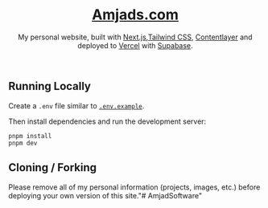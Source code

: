 <div align="center">
    <a href="https://Amjads.com"><h1 align="center">Amjads.com</h1></a>
    
My personal website, built with [Next.js](https://nextjs.org/),[Tailwind CSS](https://tailwindcss.com/), [Contentlayer](https://www.contentlayer.dev/) and deployed to [Vercel](https://vercel.com/) with [Supabase](https://supabase.com/).

</div>

<br/>

## Running Locally



Create a `.env` file similar to [`.env.example`](https://github.com/AmjadWonders/AmjadNez/blob/main/.env.example).

Then install dependencies and run the development server:
```sh-session
pnpm install
pnpm dev
```


## Cloning / Forking

Please remove all of my personal information (projects, images, etc.) before deploying your own version of this site."# AmjadSoftware" 
